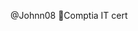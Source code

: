 @Johnn08
📄Comptia IT cert 

<!---
Johnn08/Johnn08 is a ✨ special ✨ repository because its `README.md` (this file) appears on your GitHub profile.
You can click the Preview link to take a look at your changes.
--->
